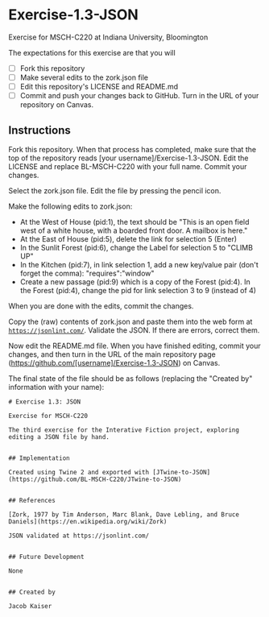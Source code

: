 # Exercise-1.3-JSON

Exercise for MSCH-C220 at Indiana University, Bloomington

The expectations for this exercise are that you will

 - [ ] Fork this repository
 - [ ] Make several edits to the zork.json file
 - [ ] Edit this repository's LICENSE and README.md
 - [ ] Commit and push your changes back to GitHub. Turn in the URL of your repository on Canvas.

## Instructions

Fork this repository. When that process has completed, make sure that the top of the repository reads [your username]/Exercise-1.3-JSON. Edit the LICENSE and replace BL-MSCH-C220 with your full name. Commit your changes.

Select the zork.json file. Edit the file by pressing the pencil icon.

Make the following edits to zork.json:

 - At the West of House (pid:1), the text should be "This is an open field west of a white house, with a boarded front door. A mailbox is here."
 - At the East of House (pid:5), delete the link for selection 5 (Enter)
 - In the Sunlit Forest (pid:6), change the Label for selection 5 to "CLIMB UP"
 - In the Kitchen (pid:7), in link selection 1, add a new key/value pair (don't forget the comma): "requires":"window"
 - Create a new passage (pid:9) which is a copy of the Forest (pid:4). In the Forest (pid:4), change the pid for link selection 3 to 9 (instead of 4)

 When you are done with the edits, commit the changes.

 Copy the (raw) contents of zork.json and paste them into the web form at <code>https://jsonlint.com/</code>. Validate the JSON. If there are errors, correct them. 

Now edit the README.md file. When you have finished editing, commit your changes, and then turn in the URL of the main repository page (https://github.com/[username]/Exercise-1.3-JSON) on Canvas.

The final state of the file should be as follows (replacing the "Created by" information with your name):
```
# Exercise 1.3: JSON

Exercise for MSCH-C220

The third exercise for the Interative Fiction project, exploring editing a JSON file by hand.


## Implementation

Created using Twine 2 and exported with [JTwine-to-JSON](https://github.com/BL-MSCH-C220/JTwine-to-JSON)


## References

[Zork, 1977 by Tim Anderson, Marc Blank, Dave Lebling, and Bruce Daniels](https://en.wikipedia.org/wiki/Zork)

JSON validated at https://jsonlint.com/


## Future Development

None


## Created by 

Jacob Kaiser
```
